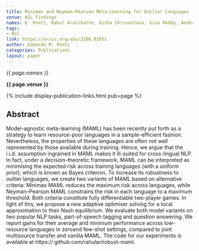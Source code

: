 ```yaml
---
title: Minimax and Neyman–Pearson Meta-Learning for Outlier Languages
venue: ACL Findings
names: E. Ponti, Rahul Aralikatte, Disha Shrivastava, Siva Reddy, Anders Søgaard
tags:
- ACL
link: https://arxiv.org/abs/2106.01051
author: Edoardo M. Ponti
categories: Publications
layout: paper
---
```


*{{ page.names }}*

**{{ page.venue }}**

{% include display-publication-links.html pub=page %}

## Abstract

Model-agnostic meta-learning (MAML) has been recently put forth as a strategy to learn resource-poor languages in a sample-efficient fashion. Nevertheless, the properties of these languages are often not well represented by those available during training. Hence, we argue that the i.i.d. assumption ingrained in MAML makes it ill-suited for cross-lingual NLP. In fact, under a decision-theoretic framework, MAML can be interpreted as minimising the expected risk across training languages (with a uniform prior), which is known as Bayes criterion. To increase its robustness to outlier languages, we create two variants of MAML based on alternative criteria: Minimax MAML reduces the maximum risk across languages, while Neyman–Pearson MAML constrains the risk in each language to a maximum threshold. Both criteria constitute fully differentiable two-player games. In light of this, we propose a new adaptive optimiser solving for a local approximation to their Nash equilibrium. We evaluate both model variants on two popular NLP tasks, part-of-speech tagging and question answering. We report gains for their average and minimum performance across low-resource languages in zeroand few-shot settings, compared to joint multisource transfer and vanilla MAML. The code for our experiments is available at https:// github.com/rahular/robust-maml.